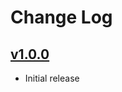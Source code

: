 # Change Log

## [v1.0.0](https://github.com/migrs/vscode-vimacs/compare/90aa310...v1.0.0)

- Initial release